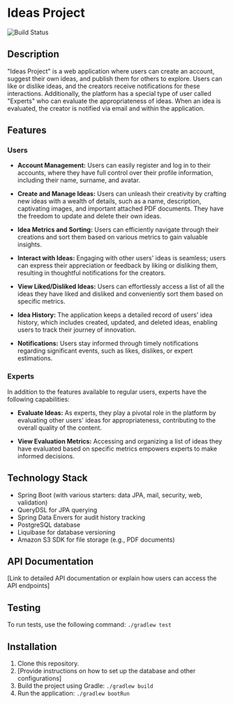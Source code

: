 # Ideas Project

![Build Status](https://travis-ci.org/[your-username]/[your-repo].svg?branch=master)

## Description

"Ideas Project" is a web application where users can create an account, suggest their own ideas, and publish them for others to explore. Users can like or dislike ideas, and the creators receive notifications for these interactions. Additionally, the platform has a special type of user called "Experts" who can evaluate the appropriateness of ideas. When an idea is evaluated, the creator is notified via email and within the application.

## Features

### Users

- **Account Management:** Users can easily register and log in to their accounts, where they have full control over their profile information, including their name, surname, and avatar.

- **Create and Manage Ideas:** Users can unleash their creativity by crafting new ideas with a wealth of details, such as a name, description, captivating images, and important attached PDF documents. They have the freedom to update and delete their own ideas.

- **Idea Metrics and Sorting:** Users can efficiently navigate through their creations and sort them based on various metrics to gain valuable insights.

- **Interact with Ideas:**  Engaging with other users' ideas is seamless; users can express their appreciation or feedback by liking or disliking them, resulting in thoughtful notifications for the creators.

- **View Liked/Disliked Ideas:** Users can effortlessly access a list of all the ideas they have liked and disliked and conveniently sort them based on specific metrics.

- **Idea History:** The application keeps a detailed record of users' idea history, which includes created, updated, and deleted ideas, enabling users to track their journey of innovation.

- **Notifications:** Users stay informed through timely notifications regarding significant events, such as likes, dislikes, or expert estimations.
### Experts

In addition to the features available to regular users, experts have the following capabilities:

- **Evaluate Ideas:** As experts, they play a pivotal role in the platform by evaluating other users' ideas for appropriateness, contributing to the overall quality of the content.

- **View Evaluation Metrics:** Accessing and organizing a list of ideas they have evaluated based on specific metrics empowers experts to make informed decisions.
## Technology Stack

- Spring Boot (with various starters: data JPA, mail, security, web, validation)
- QueryDSL for JPA querying
- Spring Data Envers for audit history tracking
- PostgreSQL database
- Liquibase for database versioning
- Amazon S3 SDK for file storage (e.g., PDF documents)

## API Documentation

[Link to detailed API documentation or explain how users can access the API endpoints]

## Testing

To run tests, use the following command: `./gradlew test`

## Installation

1. Clone this repository.
2. [Provide instructions on how to set up the database and other configurations]
3. Build the project using Gradle: `./gradlew build`
4. Run the application: `./gradlew bootRun`